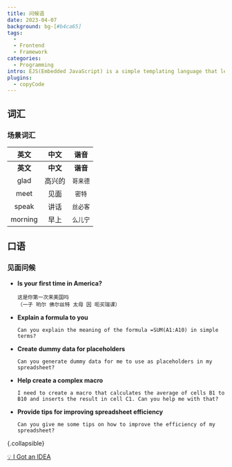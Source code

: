 ```yaml
---
title: 问候语
date: 2023-04-07
background: bg-[#b4ca65]
tags:
  - 
  - Frontend
  - Framework
categories:
  - Programming
intro: EJS(Embedded JavaScript) is a simple templating language that lets you generate HTML markup with plain JavaScript.
plugins:
  - copyCode
---
```

词汇
----

### 场景词汇

| **英文** | **中文** | **谐音** |
| :------------: | :------------: | :------------: |
| **英文** | **中文** | **谐音** |
|      glad      |     高兴的     |   `哥来德`   |
|      meet      |      见面      |    `密特`    |
|     speak     |      讲话      |   `丝必客`   |
|    morning    |      早上      |   `么儿宁`   |

## 口语

### 见面问候

- **Is your first time in America?**
  ```{.wrap}
  这是你第一次来美国吗
  （一子 哟尔 佛尔丝特 太母 因 呃买瑞课）
  ```
- **Explain a formula to you**
  ```{.wrap}
  Can you explain the meaning of the formula =SUM(A1:A10) in simple terms?
  ```
- **Create dummy data for placeholders**
  ```{.wrap}
  Can you generate dummy data for me to use as placeholders in my spreadsheet?
  ```
- **Help create a complex macro**
  ```{.wrap}
  I need to create a macro that calculates the average of cells B1 to B10 and inserts the result in cell C1. Can you help me with that?
  ```
- **Provide tips for improving spreadsheet efficiency**
  ```{.wrap}
  Can you give me some tips on how to improve the efficiency of my spreadsheet?
  ```

{.collapsible}

[💡 I Got an IDEA](https://github.com/Fechin/reference/blob/main/source/_posts/chatgpt.md)
